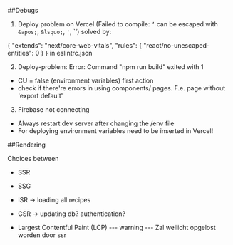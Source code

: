 ##Debugs

1. Deploy problem on Vercel (Failed to compile: `’` can be escaped with `&apos;`, `&lsquo;`, `'`, `&rsquo;) solved by: 

{
  "extends": "next/core-web-vitals",
  "rules": { "react/no-unescaped-entities": 0 }
} in eslintrc.json

2. Deploy-problem: Error: Command "npm run build" exited with 1

- CU = false (environment variables) first action
- check if there're errors in using components/ pages. F.e. page without 'export default'

3. Firebase not connecting

- Always restart dev server after changing the /env file
- For deploying environment variables need to be inserted in Vercel!

##Rendering

Choices between

- SSR
- SSG
- ISR -> loading all recipes
- CSR -> updating db? authentication?











- Largest Contentful Paint (LCP) --- warning ---
Zal wellicht opgelost worden door ssr